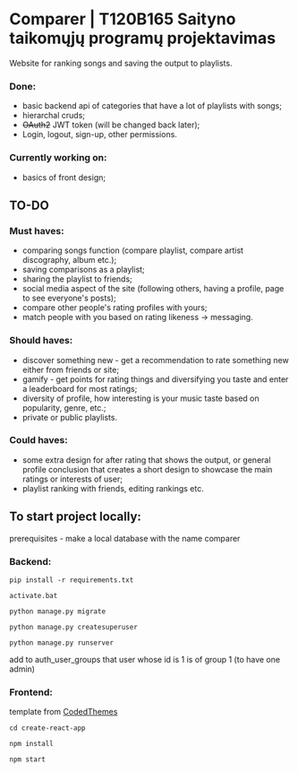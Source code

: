 # Comparer | T120B165 Saityno taikomųjų programų projektavimas
Website for ranking songs and saving the output to playlists.

<h3>Done:</h3>
<ul>
<li>basic backend api of categories that have a lot of playlists with songs;</li>
<li>hierarchal cruds;</li>
<li><s>OAuth2</s> JWT token (will be changed back later);</li>
<li>Login, logout, sign-up, other permissions.</li>
</ul>

<h3>Currently working on:</h3>
<ul>
<li>basics of front design;</li>
</ul>

<h2>TO-DO</h2>
<h3>Must haves:</h3>
<ul>
  <li>comparing songs function (compare playlist, compare artist discography, album etc.);</li>
  <li>saving comparisons as a playlist;</li>
  <li>sharing the playlist to friends;</li>
  <li>social media aspect of the site (following others, having a profile, page to see everyone's posts);</li>
  <li>compare other people's rating profiles with yours;</li>
  <li>match people with you based on rating likeness -> messaging.</li>
</ul>
 
<h3>Should haves:</h3>
<ul>
  <li>discover something new - get a recommendation to rate something new either from friends or site;</li>
  <li>gamify - get points for rating things and diversifying you taste and enter a leaderboard for most ratings;</li>
  <li>diversity of profile, how interesting is your music taste based on popularity, genre, etc.;</li>
  <li>private or public playlists.</li>
</ul>

<h3>Could haves:</h3>
<ul>
  <li>some extra design for after rating that shows the output, or general profile conclusion that creates a short design to showcase the main ratings or interests of user;</li>
  <li>playlist ranking with friends, editing rankings etc.</li>
</ul>

<h2>To start project locally:</h2>
prerequisites - make a local database with the name comparer
<h3>Backend:</h3>

```
pip install -r requirements.txt
```

```
activate.bat
```

```
python manage.py migrate
```

```
python manage.py createsuperuser
```

```
python manage.py runserver
```

add to auth_user_groups that user whose id is 1 is of group 1 (to have one admin)

<h3>Frontend:</h3>
template from <a href="https://github.com/codedthemes/berry-free-react-admin-template" target="_blank">CodedThemes</a>

```
cd create-react-app
```

```
npm install
```

```
npm start
```